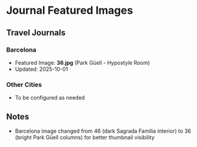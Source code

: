 # Journal Featured Images

## Travel Journals

### Barcelona
- Featured Image: **36.jpg** (Park Güell - Hypostyle Room)
- Updated: 2025-10-01

### Other Cities
- To be configured as needed

## Notes
- Barcelona image changed from 46 (dark Sagrada Familia interior) to 36 (bright Park Güell columns) for better thumbnail visibility